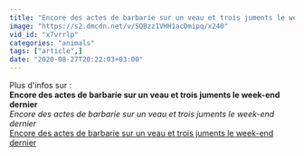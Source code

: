 ```yaml
---
title: "Encore des actes de barbarie sur un veau et trois juments le week-end dernier"
image: "https://s2.dmcdn.net/v/SQBzz1VHH1acDmipq/x240"
vid_id: "x7vrrlp"
categories: "animals"
tags: ["article",]
date: "2020-08-27T20:22:03+03:00"
---
```

Plus d'infos sur : <br><b>Encore des actes de barbarie sur un veau et trois juments le week-end dernier</b><br> <i>Encore des actes de barbarie sur un veau et trois juments le week-end dernier</i><br> <u>Encore des actes de barbarie sur un veau et trois juments le week-end dernier</u>
